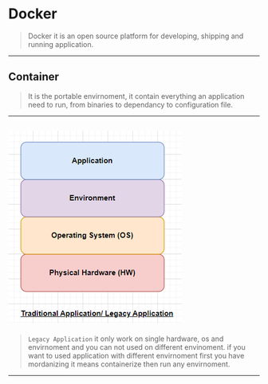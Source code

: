 # Docker

> Docker it is an open source platform for developing, shipping and running application.
-----------------------------------------------
## Container
>It is the portable envirnoment, it contain everything an application need to run, from binaries to dependancy to configuration file.
-----------------------------------------------
![legacy application](https://github.com/akshaypatil-3/Docker/blob/main/images/legacy%20application.png) 
---
>`Legacy Application` it only work on single hardware, os and envirnoment and you can not used on different envinoment.
if you want to used application with different envirnoment first you have mordanizing it means containerize then run any envirnoment.
----


